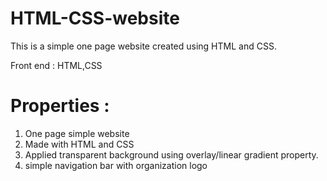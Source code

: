 # HTML-CSS-website
This is a simple one page website created using HTML and CSS.

Front end : HTML,CSS

# Properties :
1. One page simple website
2. Made with HTML and CSS
3. Applied transparent background using overlay/linear gradient property.
4. simple navigation bar with organization logo
